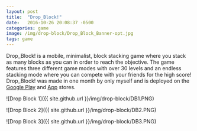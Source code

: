 ```yaml
---
layout: post
title:  "Drop_Block!"
date:   2016-10-26 20:08:37 -0500
categories: game
image: /img/drop-block/Drop_Block_Banner-opt.jpg
tags: game
---
```

Drop_Block! is a mobile, minimalist, block stacking game where you stack as many blocks as you can in order to reach the objective. The game features three different game modes with over 30 levels and an endless stacking mode where you can compete with your friends for the high score! Drop_Block! was made in one month by only myself and is deployed on the [Google Play](https://play.google.com/store/apps/details?id=com.Connor_Botts.Drop_Block) and [App](https://itunes.apple.com/us/app/drop-block!/id1149103878?mt=8) stores.

![Drop Block 1]({{ site.github.url }}/img/drop-block/DB1.PNG)

![Drop Block 2]({{ site.github.url }}/img/drop-block/DB2.PNG)

![Drop Block 3]({{ site.github.url }}/img/drop-block/DB3.PNG)
